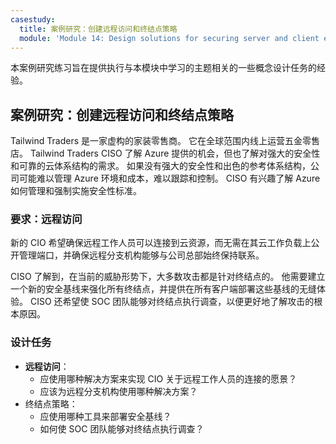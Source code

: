 ```yaml
---
casestudy:
  title: 案例研究：创建远程访问和终结点策略
  module: 'Module 14: Design solutions for securing server and client endpoints'
---
```


本案例研究练习旨在提供执行与本模块中学习的主题相关的一些概念设计任务的经验。

## 案例研究：创建远程访问和终结点策略

Tailwind Traders 是一家虚构的家装零售商。 它在全球范围内线上运营五金零售店。 Tailwind Traders CISO 了解 Azure 提供的机会，但也了解对强大的安全性和可靠的云体系结构的需求。 如果没有强大的安全性和出色的参考体系结构，公司可能难以管理 Azure 环境和成本，难以跟踪和控制。 CISO 有兴趣了解 Azure 如何管理和强制实施安全性标准。

### 要求：远程访问

新的 CIO 希望确保远程工作人员可以连接到云资源，而无需在其云工作负载上公开管理端口，并确保远程分支机构能够与公司总部始终保持联系。

CISO 了解到，在当前的威胁形势下，大多数攻击都是针对终结点的。 他需要建立一个新的安全基线来强化所有终结点，并提供在所有客户端部署这些基线的无缝体验。 CISO 还希望使 SOC 团队能够对终结点执行调查，以便更好地了解攻击的根本原因。

### 设计任务

* **远程访问**： 
     - 应使用哪种解决方案来实现 CIO 关于远程工作人员的连接的愿景？
     - 应该为远程分支机构使用哪种解决方案？
* 终结点策略：
     - 应使用哪种工具来部署安全基线？
     - 如何使 SOC 团队能够对终结点执行调查？
